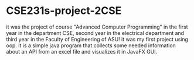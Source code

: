 # CSE231s-project-2CSE
it was the project of course "Advanced Computer Programming" in the first year in the department CSE, second year in the electrical department and third year in the Faculty of Engineering of ASU! 
it was my first project using oop. 
it is a simple java program that collects some needed information about an API from an excel file and visualizes it in JavaFX GUI.
